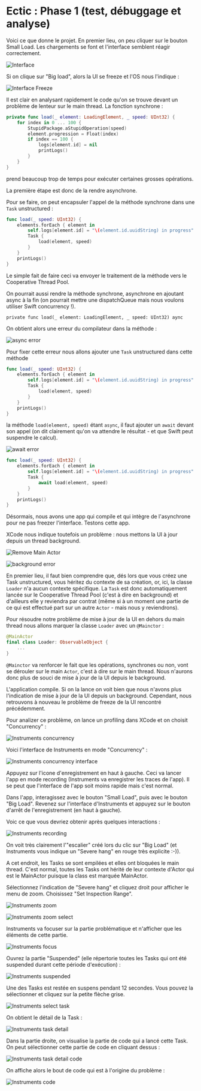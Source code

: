 # Ectic : Phase 1 (test, débuggage et analyse)

Voici ce que donne le projet. En premier lieu, on peu cliquer sur le bouton Small Load. Les chargements se font et l'interface semblent réagir correctement.

![Interface](images/ectic_interface.jpeg)

Si on clique sur "Big load", alors la UI se freeze et l'OS nous l'indique :

![Interface Freeze](images/interface_freeze.jpeg)

Il est clair en analysant rapidement le code qu'on se trouve devant un problème de lenteur sur le main thread. La fonction synchrone :

```swift
private func load(_ element: LoadingElement, _ speed: UInt32) {
    for index in 0 ... 100 {
        StupidPackage.aStupidOperation(speed)
        element.progression = Float(index)
        if index == 100 {
            logs[element.id] = nil
            printLogs()
        }
    }
}
```

prend beaucoup trop de temps pour exécuter certaines grosses opérations.

La première étape est donc de la rendre asynchrone.

Pour se faire, on peut encapsuler l'appel de la méthode synchrone dans une `Task` unstructured :

```swift
func load(_ speed: UInt32) {
    elements.forEach { element in
        self.logs[element.id] = "\(element.id.uuidString) in progress"
        Task {
            load(element, speed)
        }
    }
    printLogs()
}
```

Le simple fait de faire ceci va envoyer le traitement de la méthode vers le Cooperative Thread Pool.

On pourrait aussi rendre la méthode synchrone, asynchrone en ajoutant async à la fin (on pourrait mettre une dispatchQueue mais nous voulons utiliser Swift concurrency !).

`private func load(_ element: LoadingElement, _ speed: UInt32) aync`

On obtient alors une erreur du compilateur dans la méthode :

![async error](images/phase1_async.jpeg)

Pour fixer cette erreur nous allons ajouter une `Task` unstructured dans cette méthode

```swift
func load(_ speed: UInt32) {
    elements.forEach { element in
        self.logs[element.id] = "\(element.id.uuidString) in progress"
        Task {
            load(element, speed)
        }
    }
    printLogs()
}
```

la méthode `load(element, speed)` étant `async`, il faut ajouter un `await` devant son appel (on dit clairement qu'on va attendre le résultat - et que Swift peut suspendre le calcul).

![await error](images/phase1_await.jpeg)

```swift
func load(_ speed: UInt32) {
    elements.forEach { element in
        self.logs[element.id] = "\(element.id.uuidString) in progress"
        Task {
            await load(element, speed)
        }
    }
    printLogs()
}
```

Désormais, nous avons une app qui compile et qui intègre de l'asynchrone pour ne pas freezer l'interface. Testons cette app.

XCode nous indique toutefois un problème : nous mettons la UI à jour depuis un thread background.

![Remove Main Actor](images/remove_main_actor.jpeg)

![background error](images/phase1_background.jpeg)

En premier lieu, il faut bien comprendre que, dés lors que vous créez une Task unstructured, vous héritez du contexte de sa création, or, ici, la classe `Loader` n'a aucun contexte spécifique. La `Task` est donc automatiquement lancée sur le Cooperative Thread Pool (c'est à dire en background) et d'ailleurs elle y reviendra par contrat (même si à un moment une partie de ce qui est effectué part sur un autre `Actor` - mais nous y reviendrons).

Pour résoudre notre problème de mise à jour de la UI en dehors du main thread nous allons marquer la classe `Loader` avec un `@Mainctor` :

```swift
@MainActor
final class Loader: ObservableObject {
	...
}
```

`@Mainctor` va renforcer le fait que les opérations, synchrones ou non, vont se dérouler sur le main `Actor`, c'est à dire sur le main thread. Nous n'aurons donc plus de souci de mise à jour de la UI depuis le background.

L'application compile. Si on la lance on voit bien que nous n'avons plus l'indication de mise à jour de la UI depuis un background. Cependant, nous retrouvons à nouveau le problème de freeze de la UI rencontré précédemment.

Pour analizer ce problème, on lance un profiling dans XCode et on choisit "Concurrency" :

![Instruments concurrency](images/instruments_concurrency.jpeg)

Voici l'interface de Instruments en mode "Concurrency" :

![Instruments concurrency interface](images/instruments_concurrency_interface.jpeg)

Appuyez sur l'icone d'enregistrement en haut à gauche. Ceci va lancer l'app en mode recording (Instruments va enregistrer les traces de l'app). Il se peut que l'interface de l'app soit moins rapide mais c'est normal.

Dans l'app, interagissez avec le bouton "Small Load", puis avec le bouton "Big Load". Revenez sur l'interface d'Instruments et appuyez sur le bouton d'arrêt de l'enregistrement (en haut à gauche).

Voic ce que vous devriez obtenir après quelques interactions :

![Instruments recording](images/instruments_recording.jpeg)

On voit très clairement l'"escalier" créé lors du clic sur "Big Load" (et Instruments vous indique un "Severe hang" en rouge très explicite :-)).

A cet endroit, les Tasks se sont empilées et elles ont bloquées le main thread. C'est normal, toutes les Tasks ont hérité de leur contexte d'Actor qui est le MainActor puisque la class est marquée MainActor.

Sélectionnez l'indication de "Severe hang" et cliquez droit pour afficher le menu de zoom. Choisissez "Set Inspection Range".

![Instruments zoom](images/instruments_zoom.jpeg)

![Instruments zoom select](images/instruments_zoom_select.jpeg)

Instruments va focuser sur la partie problématique et n'afficher que les éléments de cette partie.

![Instruments focus](images/instruments_focus.jpeg)

Ouvrez la partie "Suspended" (elle répertorie toutes les Tasks qui ont été suspended durant cette période d'exécution) :

![Instruments suspended](images/instruments_suspended.jpeg)

Une des Tasks est restée en suspens pendant 12 secondes. Vous pouvez la sélectionner et cliquez sur la petite flèche grise.

![Instruments select task](images/instruments_select_task.jpeg)

On obtient le détail de la Task :

![Instruments task detail](images/instruments_task_detail.jpeg)

Dans la partie droite, on visualise la partie de code qui a lancé cette Task. On peut sélectionner cette partie de code en cliquant dessus :

![Instruments task detail code](images/instruments_task_detail_code_select.jpeg)

On affiche alors le bout de code qui est à l'origine du problème :

![Instruments code](images/instruments_task_detail_code.jpeg)